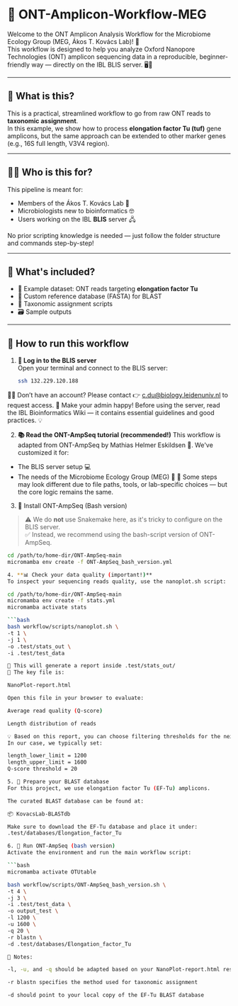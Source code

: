 # 🧬 ONT-Amplicon-Workflow-MEG

Welcome to the ONT Amplicon Analysis Workflow for the Microbiome Ecology Group (MEG, Ákos T. Kovács Lab)! 🎉  
This workflow is designed to help you analyze Oxford Nanopore Technologies (ONT) amplicon sequencing data in a reproducible, beginner-friendly way — directly on the IBL BLIS server. 🖥️🐧

---

## 🧪 What is this?

This is a practical, streamlined workflow to go from raw ONT reads to **taxonomic assignment**.  
In this example, we show how to process **elongation factor Tu (tuf)** gene amplicons, but the same approach can be extended to other marker genes (e.g., 16S full length, V3V4 region).

---

## 👩‍🔬 Who is this for?

This pipeline is meant for:
- Members of the Ákos T. Kovács Lab 🧫
- Microbiologists new to bioinformatics 🤓
- Users working on the IBL **BLIS** server 🖧

No prior scripting knowledge is needed — just follow the folder structure and commands step-by-step!

---

## 🧰 What's included?

- 📂 Example dataset: ONT reads targeting **elongation factor Tu**
- 🔧 Custom reference database (FASTA) for BLAST
- 🧾 Taxonomic assignment scripts
- 🗃️ Sample outputs

---

## 🚀 How to run this workflow

1. **🔐 Log in to the BLIS server**  
   Open your terminal and connect to the BLIS server:

   ```bash
   ssh 132.229.120.188
🧑‍💻 Don’t have an account?
Please contact 👉 c.du@biology.leidenuniv.nl to request access.
📘 Make your admin happy!
Before using the server, read the IBL Bioinformatics Wiki — it contains essential guidelines and good practices. 💡

2. **📚 Read the ONT-AmpSeq tutorial (recommended!)**
This workflow is adapted from ONT-AmpSeq by Mathias Helmer Eskildsen 🧠.
We've customized it for:
- The BLIS server setup 💻
- The needs of the Microbiome Ecology Group (MEG) 🧬
🔧 Some steps may look different due to file paths, tools, or lab-specific choices — but the core logic remains the same.

3. 🧰 Install ONT-AmpSeq (Bash version)

> ⚠️ We do **not** use Snakemake here, as it's tricky to configure on the BLIS server.  
> ✅ Instead, we recommend using the bash-script version of ONT-AmpSeq.

   ```bash
   cd /path/to/home-dir/ONT-AmpSeq-main
   micromamba env create -f ONT-AmpSeq_bash_version.yml

4. **📊 Check your data quality (important!)**
To inspect your sequencing reads quality, use the nanoplot.sh script:

cd /path/to/home-dir/ONT-AmpSeq-main
micromamba env create -f stats.yml
micromamba activate stats

```bash
bash workflow/scripts/nanoplot.sh \
  -t 1 \
  -j 1 \
  -o .test/stats_out \
  -i .test/test_data

📁 This will generate a report inside .test/stats_out/
📌 The key file is:

NanoPlot-report.html

Open this file in your browser to evaluate:

Average read quality (Q-score)

Length distribution of reads

💡 Based on this report, you can choose filtering thresholds for the next step.
In our case, we typically set:

length_lower_limit = 1200
length_upper_limit = 1600
Q-score threshold = 20

5. 🔎 Prepare your BLAST database
For this project, we use elongation factor Tu (EF-Tu) amplicons.

The curated BLAST database can be found at:

📦 KovacsLab-BLASTdb

Make sure to download the EF-Tu database and place it under:
.test/databases/Elongation_factor_Tu

6. 🧪 Run ONT-AmpSeq (bash version)
Activate the environment and run the main workflow script:

```bash
micromamba activate OTUtable

bash workflow/scripts/ONT-AmpSeq_bash_version.sh \
  -t 4 \
  -j 3 \
  -i .test/test_data \
  -o output_test \
  -l 1200 \
  -u 1600 \
  -q 20 \
  -r blastn \
  -d .test/databases/Elongation_factor_Tu

📌 Notes:

-l, -u, and -q should be adapted based on your NanoPlot-report.html results

-r blastn specifies the method used for taxonomic assignment

-d should point to your local copy of the EF-Tu BLAST database
